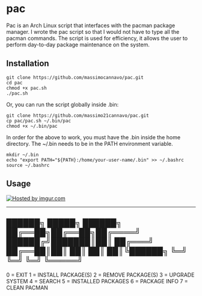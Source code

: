 pac
===

Pac is an Arch Linux script that interfaces with the pacman package manager. I wrote the pac script so that I would not have to type all the pacman commands. The script is used for efficiency, it allows the user to perform day-to-day package maintenance on the system.

Installation
-----------

    git clone https://github.com/massimocannavo/pac.git
    cd pac
    chmod +x pac.sh
    ./pac.sh 

Or, you can run the script globally inside .bin:

    git clone https://github.com/massimo21cannavo/pac.git
    cp pac/pac.sh ~/.bin/pac
    chmod +x ~/.bin/pac
    
In order for the above to work, you must have the .bin inside the home directory. The ~/.bin needs to be in the PATH environment variable.

    mkdir ~/.bin 
    echo "export PATH="${PATH}:/home/your-user-name/.bin" >> ~/.bashrc
    source ~/.bashrc

Usage
-----------
<a href="http://imgur.com/uYJR2Rv"><img src="http://i.imgur.com/uYJR2Rv.png" title="Hosted by imgur.com" /></a>

------------------------
██████╗  █████╗  ██████╗
██╔══██╗██╔══██╗██╔════╝
██████╔╝███████║██║
██╔═══╝ ██╔══██║██║
██║     ██║  ██║╚██████╗
╚═╝     ╚═╝  ╚═╝ ╚═════╝
------------------------
0 = EXIT
1 = INSTALL PACKAGE(S)
2 = REMOVE PACKAGE(S)
3 = UPGRADE SYSTEM
4 = SEARCH
5 = INSTALLED PACKAGES
6 = PACKAGE INFO
7 = CLEAN PACMAN
